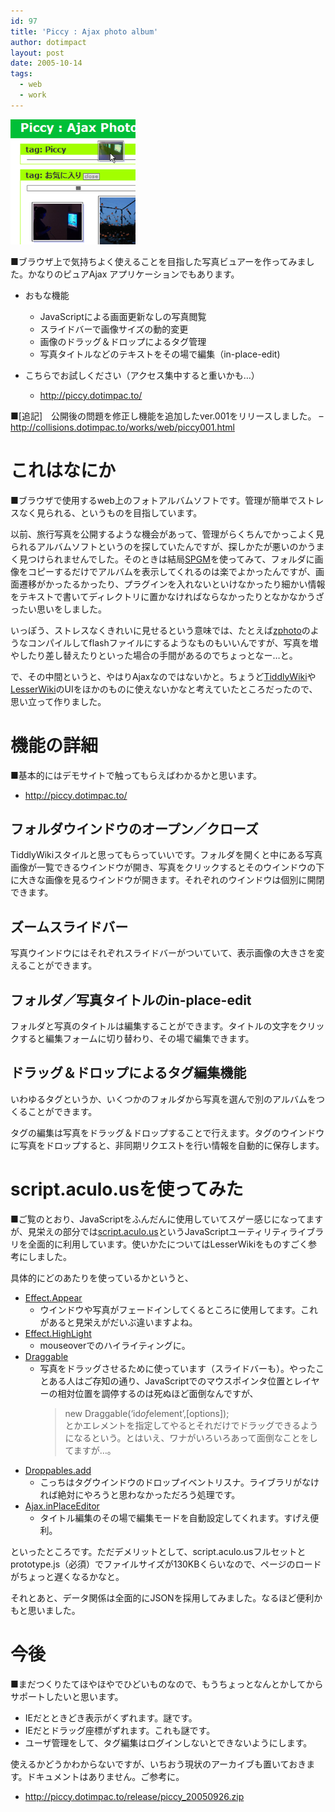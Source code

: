 ```yaml
---
id: 97
title: 'Piccy : Ajax photo album'
author: dotimpact
layout: post
date: 2005-10-14
tags:
  - web
  - work
---
```

<img class="img_R" src='/hexo/images/wp-content/uploads/2008/02/piccy.png' alt='piccy.png' />

■ブラウザ上で気持ちよく使えることを目指した写真ビュアーを作ってみました。かなりのピュアAjax アプリケーションでもあります。

  * おもな機能
    
      * JavaScriptによる画面更新なしの写真閲覧
      * スライドバーで画像サイズの動的変更
      * 画像のドラッグ＆ドロップによるタグ管理
      * 写真タイトルなどのテキストをその場で編集（in-place-edit)

  * こちらでお試しください（アクセス集中すると重いかも…）
    
      * <http://piccy.dotimpac.to/>

■[追記]　公開後の問題を修正し機能を追加したver.001をリリースしました。 &#8211; <http://collisions.dotimpac.to/works/web/piccy001.html>

# これはなにか

■ブラウザで使用するweb上のフォトアルバムソフトです。管理が簡単でストレスなく見られる、というものを目指しています。

以前、旅行写真を公開するような機会があって、管理がらくちんでかっこよく見られるアルバムソフトというのを探していたんですが、探しかたが悪いのかうまく見つけられませんでした。そのときは結局[SPGM][1]を使ってみて、フォルダに画像をコピーするだけでアルバムを表示してくれるのは楽でよかったんですが、画面遷移がかったるかったり、プラグインを入れないといけなかったり細かい情報をテキストで書いてディレクトリに置かなければならなかったりとなかなかうざったい思いをしました。

いっぽう、ストレスなくきれいに見せるという意味では、たとえば[zphoto][2]のようなコンパイルしてflashファイルにするようなものもいいんですが、写真を増やしたり差し替えたりといった場合の手間があるのでちょっとなー…と。

で、その中間というと、やはりAjaxなのではないかと。ちょうど[TiddlyWiki][3]や[LesserWiki][4]のUIをほかのものに使えないかなと考えていたところだったので、思い立って作りました。

# 機能の詳細

■基本的にはデモサイトで触ってもらえばわかるかと思います。

  * <http://piccy.dotimpac.to/>

## フォルダウインドウのオープン／クローズ

TiddlyWikiスタイルと思ってもらっていいです。フォルダを開くと中にある写真画像が一覧できるウインドウが開き、写真をクリックするとそのウインドウの下に大きな画像を見るウインドウが開きます。それぞれのウインドウは個別に開閉できます。

## ズームスライドバー

写真ウインドウにはそれぞれスライドバーがついていて、表示画像の大きさを変えることができます。

## フォルダ／写真タイトルのin-place-edit

フォルダと写真のタイトルは編集することができます。タイトルの文字をクリックすると編集フォームに切り替わり、その場で編集できます。

## ドラッグ＆ドロップによるタグ編集機能

いわゆるタグというか、いくつかのフォルダから写真を選んで別のアルバムをつくることができます。

タグの編集は写真をドラッグ＆ドロップすることで行えます。タグのウインドウに写真をドロップすると、非同期リクエストを行い情報を自動的に保存します。

# script.aculo.usを使ってみた

■ご覧のとおり、JavaScriptをふんだんに使用していてスゲー感じになってますが、見栄えの部分では[script.aculo.us][5]というJavaScriptユーティリティライブラリを全面的に利用しています。使いかたについてはLesserWikiをものすごく参考にしました。

具体的にどのあたりを使っているかというと、

  * [Effect.Appear][6] 
      * ウインドウや写真がフェードインしてくるところに使用してます。これがあると見栄えがだいぶ違いますよね。
  * [Effect.HighLight][7] 
      * mouseoverでのハイライティングに。
  * [Draggable][8] 
      * 写真をドラッグさせるために使っています（スライドバーも）。やったことある人はご存知の通り、JavaScriptでのマウスポインタ位置とレイヤーの相対位置を調停するのは死ぬほど面倒なんですが、  
        > new Draggable(&#8216;id*of*element&#8217;,[options]);  
        とかエレメントを指定してやるとそれだけでドラッグできるようになるという。とはいえ、ワナがいろいろあって面倒なことをしてますが…。
  * [Droppables.add][9] 
      * こっちはタグウインドウのドロップイベントリスナ。ライブラリがなければ絶対にやろうと思わなかっただろう処理です。
  * [Ajax.inPlaceEditor][10] 
      * タイトル編集のその場で編集モードを自動設定してくれます。すげえ便利。

といったところです。ただデメリットとして、script.aculo.usフルセットとprototype.js（必須）でファイルサイズが130KBくらいなので、ページのロードがちょっと遅くなるかなと。

それとあと、データ関係は全面的にJSONを採用してみました。なるほど便利かもと思いました。

# 今後

■まだつくりたてほやほやでひどいものなので、もうちょっとなんとかしてからサポートしたいと思います。

  * IEだとときどき表示がくずれます。謎です。
  * IEだとドラッグ座標がずれます。これも謎です。
  * ユーザ管理をして、タグ編集はログインしないとできないようにします。

使えるかどうかわからないですが、いちおう現状のアーカイブも置いておきます。ドキュメントはありません。ご参考に。

  * <http://piccy.dotimpac.to/release/piccy_20050926.zip>

 [1]: http://spgm.sourceforge.net/
 [2]: http://namazu.org/~satoru/zphoto/
 [3]: http://www.tiddlywiki.com/
 [4]: http://lesserwiki.org/
 [5]: http://script.aculo.us/
 [6]: http://wiki.script.aculo.us/scriptaculous/show/Effect.Appear
 [7]: http://wiki.script.aculo.us/scriptaculous/show/Effect.Highlight
 [8]: http://wiki.script.aculo.us/scriptaculous/show/Draggable
 [9]: http://wiki.script.aculo.us/scriptaculous/show/Droppables.add
 [10]: http://wiki.script.aculo.us/scriptaculous/show/Ajax.InPlaceEditor
